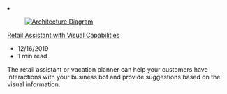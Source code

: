 <!-- This file is automatically generated by build/architectures/build_index.py. Any updates will be lost. -->

<!-- markdownlint-disable MD033 -->

<li class="grid-item item-column" data-categories="AI + Machine Learning Web ">
<article class="card">
    <div class="card-header has-margin-bottom-none" aria-hidden="true">
        <figure class="image diagram has-height-175 has-overflow-hidden level">
            <a href="/azure/architecture/solution-ideas/articles/retail-assistant-or-vacation-planner-with-visual-capabilities"><img src="/azure/architecture/browse/thumbs/retail-assistant-or-vacation-planner-with-visual-capabilities.png" class="diagram" alt="Architecture Diagram" data-linktype="relative-path"></a>
        </figure>
    </div>
    <div class="card-content">
        <a class="card-content-title has-margin-top-none" href="/azure/architecture/solution-ideas/articles/retail-assistant-or-vacation-planner-with-visual-capabilities">
            <p>Retail Assistant with Visual Capabilities</p>
        </a>
        <ul class="card-content-metadata">
            <li>12/16/2019</li>
            <li>1 min read</li>
        </ul>
        <p class="card-content-description">The retail assistant or vacation planner can help your customers have interactions with your business bot and provide suggestions based on the visual information.</p>
        <div class="bottom-to-top-fade is-hidden-mobile"></div>
    </div>
</article>
</li>

